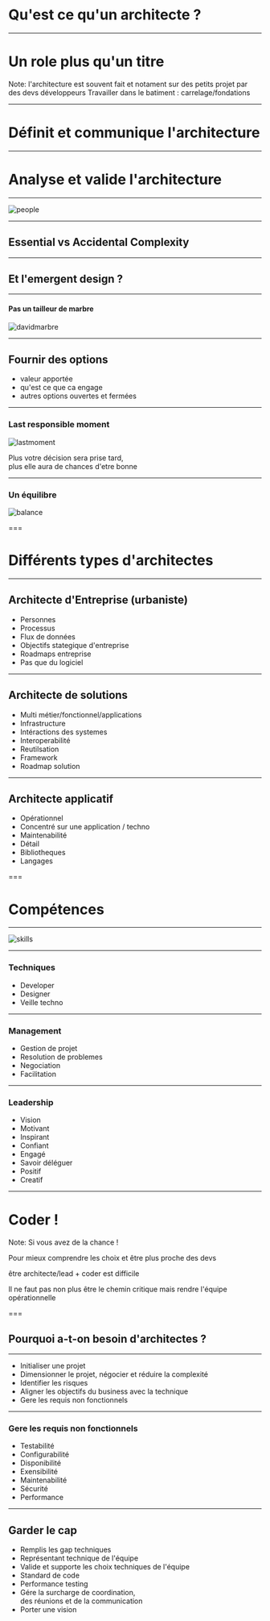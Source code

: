 # Qu'est ce qu'un architecte ?

---

# Un role plus qu'un titre

Note: l'architecture est souvent fait et notament sur des petits projet par des devs développeurs
Travailler dans le batiment : carrelage/fondations

---

# Définit et communique l'architecture

---

# Analyse et valide l'architecture



---

![people](/slides/architecture-architect/img/people.png)

---

## Essential vs Accidental Complexity

---

## Et l'emergent design ?

---

#### Pas un tailleur de marbre

![davidmarbre](/slides/architecture-architect/img/davidmarbre.jpg)

---

## Fournir des options

- valeur apportée
- qu'est ce que ca engage
- autres options ouvertes et fermées

---

### Last responsible moment

![lastmoment](/slides/architecture-architect/img/lastmoment.png)

Plus votre décision sera prise tard, <br/> plus elle aura de chances d'etre bonne

---

### Un équilibre 

![balance](/slides/architecture-architect/img/balance.png)

===

# Différents types d'architectes

--- 

## Architecte d'Entreprise (urbaniste)
- Personnes
- Processus
- Flux de données
- Objectifs stategique d'entreprise
- Roadmaps entreprise
- Pas que du logiciel

---

## Architecte de solutions
- Multi métier/fonctionnel/applications
- Infrastructure
- Intéractions des systemes
- Interoperabilité
- Reutilsation
- Framework
- Roadmap solution

---

## Architecte applicatif
- Opérationnel
- Concentré sur une application / techno
- Maintenabilité
- Détail
- Bibliotheques
- Langages

===

# Compétences

---

![skills](/slides/architecture-architect/img/skills.png)

---

### Techniques

- Developer
- Designer
- Veille techno

---

### Management

- Gestion de projet
- Resolution de problemes
- Negociation
- Facilitation

---

### Leadership

- Vision
- Motivant
- Inspirant
- Confiant
- Engagé
- Savoir déléguer
- Positif
- Creatif

---

# Coder !

Note:
Si vous avez de la chance !

Pour mieux comprendre les choix et être plus proche des devs

être architecte/lead + coder est difficile 

Il ne faut pas non plus être le chemin critique mais rendre l'équipe opérationnelle

===

## Pourquoi a-t-on besoin d'architectes ?

---

- Initialiser une projet
- Dimensionner le projet, négocier et réduire la complexité
- Identifier les risques
- Aligner les objectifs du business avec la technique
- Gere les requis non fonctionnels

---

### Gere les requis non fonctionnels

- Testabilité
- Configurabilité
- Disponibilité
- Exensibilité
- Maintenabilité
- Sécurité
- Performance

---

## Garder le cap

- Remplis les gap techniques
- Représentant technique de l'équipe
- Valide et supporte les choix techniques de l'équipe
- Standard de code
- Performance testing
- Gére la surcharge de coordination, <br/>des réunions et de la communication
- Porter une vision
